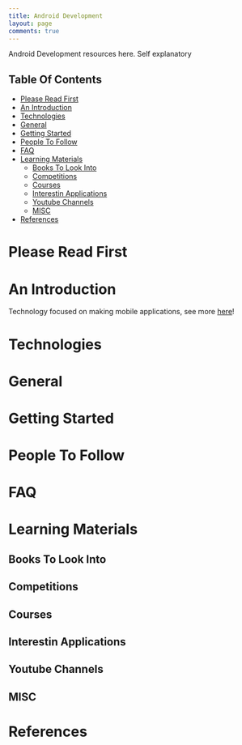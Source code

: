 ```yaml
---
title: Android Development
layout: page
comments: true
---
```


Android Development resources here. Self explanatory

## Table Of Contents

- [Please Read First](#please-read-first)
- [An Introduction](#an-introduction)
- [Technologies](#technologies)
- [General](#general)
- [Getting Started](#getting-started)
- [People To Follow](#people-to-follow)
- [FAQ](#faq)
- [Learning Materials](#learning-materials)
  - [Books To Look Into](#books-to-look-into)
  - [Competitions](#competitions)
  - [Courses](#courses)
  - [Interestin Applications](#interestin-applications)
  - [Youtube Channels](#youtube-channels)
  - [MISC](#misc)
- [References](#references)

# Please Read First

# An Introduction

Technology focused on making mobile applications, see more [here](https://developer.android.com/)!

# Technologies

# General

# Getting Started

# People To Follow

# FAQ

# Learning Materials

## Books To Look Into

## Competitions

## Courses

## Interestin Applications

## Youtube Channels

## MISC

# References

